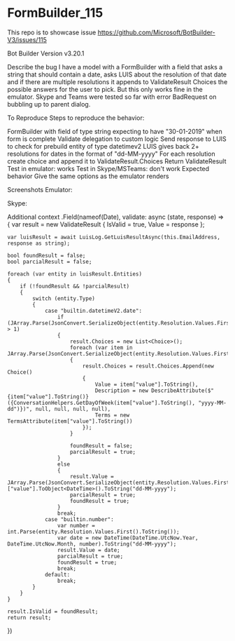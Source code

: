 # FormBuilder_115
This repo is to showcase issue https://github.com/Microsoft/BotBuilder-V3/issues/115

Bot Builder Version
v3.20.1

Describe the bug
I have a model with a FormBuilder with a field that asks a string that should contain a date, asks LUIS about the resolution of that date and if there are multiple resolutions it appends to ValidateResult Choices the possible answers for the user to pick. But this only works fine in the emulator. Skype and Teams were tested so far with error BadRequest on bubbling up to parent dialog.

To Reproduce
Steps to reproduce the behavior:

FormBuilder with field of type string expecting to have "30-01-2019" when form is complete
Validate delegation to custom logic
Send response to LUIS to check for prebuild entity of type datetimev2
LUIS gives back 2+ resolutions for dates in the format of "dd-MM-yyyy"
For each resolution create choice and append it to ValidateResult.Choices
Return ValidateResult
Test in emulator: works
Test in Skype/MSTeams: don't work
Expected behavior
Give the same options as the emulator renders

Screenshots
Emulator:


Skype:


Additional context
.Field(nameof(Date), validate: async (state, response) =>
{
    var result = new ValidateResult { IsValid = true, Value = response };

    var luisResult = await LuisLog.GetLuisResultAsync(this.EmailAddress, response as string);

    bool foundResult = false;
    bool parcialResult = false;

    foreach (var entity in luisResult.Entities)
    {
        if (!foundResult && !parcialResult)
        {
            switch (entity.Type)
            {
                case "builtin.datetimeV2.date":
                    if (JArray.Parse(JsonConvert.SerializeObject(entity.Resolution.Values.First())).Count > 1)
                    {
                        result.Choices = new List<Choice>();
                        foreach (var item in JArray.Parse(JsonConvert.SerializeObject(entity.Resolution.Values.First())))
                        {
                            result.Choices = result.Choices.Append(new Choice()
                            {
                                Value = item["value"].ToString(),
                                Description = new DescribeAttribute($"{item["value"].ToString()} ({ConversationHelpers.GetDayOfWeek(item["value"].ToString(), "yyyy-MM-dd")})", null, null, null, null),
                                Terms = new TermsAttribute(item["value"].ToString())
                            });
                        }

                        foundResult = false;
                        parcialResult = true;
                    }
                    else
                    {
                        result.Value = JArray.Parse(JsonConvert.SerializeObject(entity.Resolution.Values.First())).First()["value"].ToObject<DateTime>().ToString("dd-MM-yyyy");
                        parcialResult = true;
                        foundResult = true;
                    }
                    break;
                case "builtin.number":
                    var number = int.Parse(entity.Resolution.Values.First().ToString());
                    var date = new DateTime(DateTime.UtcNow.Year, DateTime.UtcNow.Month, number).ToString("dd-MM-yyyy");
                    result.Value = date;
                    parcialResult = true;
                    foundResult = true;
                    break;
                default:
                    break;
            }
        }
    }

    result.IsValid = foundResult;
    return result;
})
